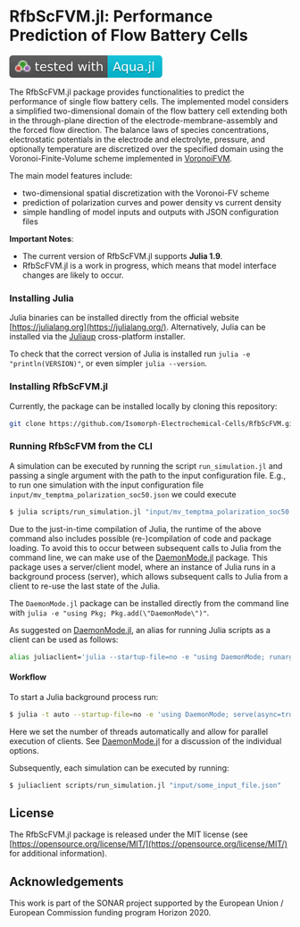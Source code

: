 # RfbScFVM.jl: Performance Prediction of Flow Battery Cells

[![Aqua QA](https://raw.githubusercontent.com/JuliaTesting/Aqua.jl/master/badge.svg)](https://github.com/JuliaTesting/Aqua.jl)

The RfbScFVM.jl package provides functionalities to predict the performance of single flow battery cells. The implemented model considers a simplified two-dimensional domain of the flow battery cell extending both in the through-plane direction of the electrode-membrane-assembly and the forced flow direction. The balance laws of species concentrations, electrostatic potentials in the electrode and electrolyte, pressure, and optionally temperature are discretized over the specified domain using the Voronoi-Finite-Volume scheme implemented in [VoronoiFVM](https://github.com/j-fu/VoronoiFVM.jl).

The main model features include:

- two-dimensional spatial discretization with the Voronoi-FV scheme
- prediction of polarization curves and power density vs current density
- simple handling of model inputs and outputs with JSON configuration files

**Important Notes**: 

- The current version of RfbScFVM.jl supports **Julia 1.9**.
- RfbScFVM.jl is a work in progress, which means that model interface changes are likely to occur.

### Installing Julia

Julia binaries can be installed directly from the official website [https://julialang.org](https://julialang.org/). Alternatively, Julia can be installed via the [Juliaup](https://github.com/JuliaLang/juliaup) cross-platform installer.

To check that the correct version of Julia is installed run `julia -e "println(VERSION)"`, or even simpler `julia --version`.

### Installing RfbScFVM.jl

Currently, the package can be installed locally by cloning this repository:
```bash
git clone https://github.com/Isomorph-Electrochemical-Cells/RfbScFVM.git
```

### Running RfbScFVM from the CLI

A simulation can be executed by running the script `run_simulation.jl` and passing a single argument with the path to the input configuration file. E.g., to run one simulation with the input configuration file `input/mv_temptma_polarization_soc50.json` we could execute
```bash
$ julia scripts/run_simulation.jl "input/mv_temptma_polarization_soc50.json"
```
Due to the just-in-time compilation of Julia, the runtime of the above command also includes possible (re-)compilation of code and package loading. To avoid this to occur between subsequent calls to Julia from the command line, we can make use of the [DaemonMode.jl](https://github.com/dmolina/DaemonMode.jl) package. This package uses a server/client model, where an instance of Julia runs in a background process (server), which allows subsequent calls to Julia from a client to re-use the last state of the Julia.

The `DaemonMode.jl` package can be installed directly from the command line with `julia -e "using Pkg; Pkg.add(\"DaemonMode\")"`.

As suggested on [DaemonMode.jl](https://github.com/dmolina/DaemonMode.jl), an alias for running Julia scripts as a client can be used as follows:
```bash
alias juliaclient='julia --startup-file=no -e "using DaemonMode; runargs()"'
```
#### Workflow


To start a Julia background process run:
```bash
$ julia -t auto --startup-file=no -e 'using DaemonMode; serve(async=true)' &
```
Here we set the number of threads automatically and allow for parallel execution of clients. See [DaemonMode.jl](https://github.com/dmolina/DaemonMode.jl) for a discussion of the individual options.

Subsequently, each simulation can be executed by running:
```bash
$ juliaclient scripts/run_simulation.jl "input/some_input_file.json"
```
## License

The RfbScFVM.jl package is released under the MIT license (see [https://opensource.org/license/MIT/](https://opensource.org/license/MIT/) for additional information).

## Acknowledgements

This work is part of the SONAR project supported by the European Union / European Commission funding program Horizon 2020.